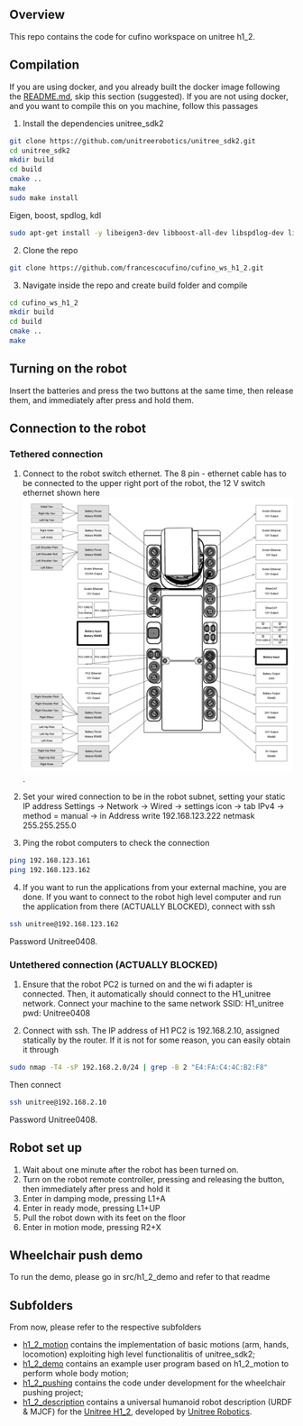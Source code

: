 <!-- GETTING STARTED -->
## Overview
This repo contains the code for cufino workspace on unitree h1_2.


## Compilation
If you are using docker, and you already built the docker image following the [README.md](https://github.com/francescocufino/unitree_h1_2/README.md), skip this section (suggested). If you are not using docker, and you want to compile this on you machine, follow this passages

1. Install the dependencies
unitree_sdk2
```bash
git clone https://github.com/unitreerobotics/unitree_sdk2.git
cd unitree_sdk2
mkdir build
cd build
cmake ..
make
sudo make install
```
Eigen, boost, spdlog, kdl
```bash
sudo apt-get install -y libeigen3-dev libboost-all-dev libspdlog-dev liborocos-kdl-dev libkdl-parser-dev
```

2. Clone the repo
```sh
git clone https://github.com/francescocufino/cufino_ws_h1_2.git
```

3. Navigate inside the repo and create build folder and compile
```sh
cd cufino_ws_h1_2
mkdir build
cd build
cmake ..
make
```
## Turning on the robot
Insert the batteries and press the two buttons at the same time, then release them, and immediately after press and hold them.

## Connection to the robot
### Tethered connection
1. Connect to the robot switch ethernet. The 8 pin - ethernet cable has to be connected to the upper right port of the robot, the 12 V switch ethernet shown here ![scheme](./images/h1_2_interfaces.png "Interfaces").

2. Set your wired connection to be in the robot subnet, setting your static IP address
Settings -> Network -> Wired -> settings icon -> tab IPv4 -> method = manual -> in Address write 192.168.123.222 netmask 255.255.255.0

3. Ping the robot computers to check the connection
```sh
ping 192.168.123.161
ping 192.168.123.162
```

4. If you want to run the applications from your external machine, you are done. If you want to connect to the robot high level computer and run the application from there (ACTUALLY BLOCKED), connect with ssh
```sh
ssh unitree@192.168.123.162
```
Password Unitree0408.

### Untethered connection (ACTUALLY BLOCKED)
1. Ensure that the robot PC2 is turned on and the wi fi adapter is connected. Then, it automatically should connect to the H1_unitree network. Connect your machine to the same network
SSID: H1_unitree
pwd: Unitree0408


2. Connect with ssh. The IP address of H1 PC2 is 192.168.2.10, assigned statically by the router.
If it is not for some reason, you can easily obtain it through
```sh
sudo nmap -T4 -sP 192.168.2.0/24 | grep -B 2 "E4:FA:C4:4C:B2:F8"
```
Then connect
```sh
ssh unitree@192.168.2.10
```
Password Unitree0408.

## Robot set up
1. Wait about one minute after the robot has been turned on.
2. Turn on the robot remote controller, pressing and releasing the button, then immediately after press and hold it
3. Enter in damping mode, pressing L1+A
4. Enter in ready mode, pressing L1+UP
5. Pull the robot down with its feet on the floor
6. Enter in motion mode, pressing R2+X

## Wheelchair push demo
To run the demo, please go in src/h1_2_demo and refer to that readme

## Subfolders
From now, please refer to the respective subfolders
- [h1_2_motion](https://github.com/francescocufino/cufino_ws_h1_2/tree/main/src/h1_2_motion) contains the implementation of basic motions (arm, hands, locomotion) exploiting high level functionalitis of unitree_sdk2;
- [h1_2_demo](https://github.com/francescocufino/cufino_ws_h1_2/tree/main/src/h1_2_demo) contains an example user program based on h1_2_motion to perform whole body motion;
- [h1_2_pushing](https://github.com/francescocufino/cufino_ws_h1_2/tree/main/src/h1_2_pushing) contains the code under development for the wheelchair pushing project;
- [h1_2_description](https://github.com/francescocufino/cufino_ws_h1_2/tree/main/src/h1_2_description) contains a universal humanoid robot description (URDF & MJCF) for the [Unitree H1_2](https://www.unitree.com/h1), developed by [Unitree Robotics](https://www.unitree.com/).

   
   
   
   
   
   
   
   
   
   
   
   
   
   

